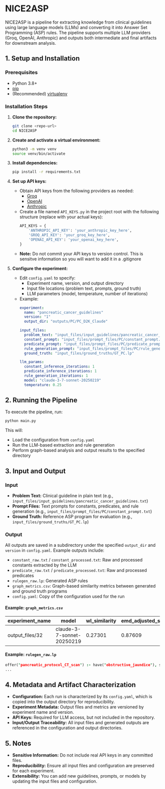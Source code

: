 
# NICE2ASP

NICE2ASP is a pipeline for extracting knowledge from clinical guidelines using large language models (LLMs) and converting it into Answer Set Programming (ASP) rules. The pipeline supports multiple LLM providers (Groq, OpenAI, Anthropic) and outputs both intermediate and final artifacts for downstream analysis.

## 1. Setup and Installation

### Prerequisites

- Python 3.8+
- [pip](https://pip.pypa.io/en/stable/installation/)
- (Recommended) [virtualenv](https://virtualenv.pypa.io/en/latest/)

### Installation Steps

1. **Clone the repository:**
   ```bash
   git clone <repo-url>
   cd NICE2ASP
   ```

2. **Create and activate a virtual environment:**
   ```bash
   python3 -m venv venv
   source venv/bin/activate
   ```

3. **Install dependencies:**
   ```bash
   pip install -r requirements.txt
   ```

4. **Set up API keys:**
   - Obtain API keys from the following providers as needed:
     - [Groq](https://console.groq.com/home)
     - [OpenAI](https://platform.openai.com/api-keys)
     - [Anthropic](https://docs.anthropic.com/en/api/admin-api/apikeys/get-api-key)
   - Create a file named `API_KEYS.py` in the project root with the following structure (replace with your actual keys):
     ```python
     API_KEYS = {
         'ANTHROPIC_API_KEY': 'your_anthropic_key_here',
         'GROQ_API_KEY': 'your_groq_key_here',
         'OPENAI_API_KEY': 'your_openai_key_here',
     }
     ```
   - **Note:** Do not commit your API keys to version control. This is sensitve information so you will want to add it in a .gitignore

5. **Configure the experiment:**
   - Edit `config.yaml` to specify:
     - Experiment name, version, and output directory
     - Input file locations (problem text, prompts, ground truth)
     - LLM parameters (model, temperature, number of iterations)
   - Example:
     ```yaml
     experiment:
       name: "pancreatic_cancer_guidelines"
       version: "1"
       output_dir: "outputs/PC/PC_D2K_Claude"

     input_files:
       problem_text: "input_files/input_guidelines/pancreatic_cancer_guidelines.txt"
       constant_prompt: "input_files/prompt_files/PC/constant_prompt.txt"
       predicate_prompt: "input_files/prompt_files/PC/predicate_prompt.txt"
       rule_generation_prompt: "input_files/prompt_files/PC/rule_generation_prompt.txt"
       ground_truth: "input_files/ground_truths/GT_PC.lp"

     llm_params:
       constant_inference_iterations: 1
       predicate_inference_iterations: 1
       rule_generation_iterations: 1
       model: "claude-3-7-sonnet-20250219"
       temperature: 0.25
     ```

## 2. Running the Pipeline

To execute the pipeline, run:

```bash
python main.py
```

This will:
- Load the configuration from `config.yaml`
- Run the LLM-based extraction and rule generation
- Perform graph-based analysis and output results to the specified directory

## 3. Input and Output

### Input

- **Problem Text:** Clinical guideline in plain text (e.g., `input_files/input_guidelines/pancreatic_cancer_guidelines.txt`)
- **Prompt Files:** Text prompts for constants, predicates, and rule generation (e.g., `input_files/prompt_files/PC/constant_prompt.txt`)
- **Ground Truth:** Reference ASP program for evaluation (e.g., `input_files/ground_truths/GT_PC.lp`)

### Output

All outputs are saved in a subdirectory under the specified `output_dir` and `version` in `config.yaml`. Example outputs include:

- `constant_raw.txt` / `constant_processed.txt`: Raw and processed constants extracted by the LLM
- `predicate_raw.txt` / `predicate_processed.txt`: Raw and processed predicates
- `rulegen_raw.lp`: Generated ASP rules
- `graph_metrics.csv`: Graph-based similarity metrics between generated and ground truth programs
- `config.yaml`: Copy of the configuration used for the run

#### Example: `graph_metrics.csv`
| experiment_name | model | wl_similarity | emd_adjusted_similarity | accuracy | ... |
|-----------------|-------|---------------|------------------------|----------|-----|
| output_files/32 | claude-3-7-sonnet-20250219 | 0.27301 | 0.87609 | 0.84091 | ... |

#### Example: `rulegen_raw.lp`
```prolog
offer("pancreatic_protocol_CT_scan") :- have("obstructive_jaundice"), suspected(cancer("pancreas")), not offered("draining_the_bile_duct").
...
```

## 4. Metadata and Artifact Characterization

- **Configuration:** Each run is characterized by its `config.yaml`, which is copied into the output directory for reproducibility.
- **Experiment Metadata:** Output files and metrics are versioned by experiment name and version.
- **API Keys:** Required for LLM access, but not included in the repository.
- **Input/Output Traceability:** All input files and generated outputs are referenced in the configuration and output directories.

## 5. Notes

- **Sensitive Information:** Do not include real API keys in any committed files.
- **Reproducibility:** Ensure all input files and configuration are preserved for each experiment.
- **Extensibility:** You can add new guidelines, prompts, or models by updating the input files and configuration.

